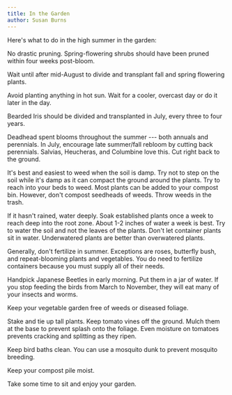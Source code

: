 ```yaml
---
title: In the Garden
author: Susan Burns
---
```


Here's what to do in the high summer in the garden:

No drastic pruning. Spring-flowering shrubs should have been pruned
within four weeks post-bloom.

Wait until after mid-August to divide and transplant fall and spring
flowering plants.

Avoid planting anything in hot sun. Wait for a cooler, overcast day or
do it later in the day.

Bearded Iris should be divided and transplanted in July, every three to
four years.

Deadhead spent blooms throughout the summer --- both annuals and
perennials. In July, encourage late summer/fall rebloom by cutting back
perennials. Salvias, Heucheras, and Columbine love this. Cut right back
to the ground.

It's best and easiest to weed when the soil is damp. Try not to step on
the soil while it's damp as it can compact the ground around the plants.
Try to reach into your beds to weed. Most plants can be added to your
compost bin. However, don't compost seedheads of weeds. Throw weeds in
the trash.

If it hasn't rained, water deeply. Soak established plants once a week
to reach deep into the root zone. About 1-2 inches of water a week is
best. Try to water the soil and not the leaves of the plants. Don't let
container plants sit in water. Underwatered plants are better than
overwatered plants.

Generally, don't fertilize in summer. Exceptions are roses, butterfly
bush, and repeat-blooming plants and vegetables. You do need to
fertilize containers because you must supply all of their needs.

Handpick Japanese Beetles in early morning. Put them in a jar of water.
If you stop feeding the birds from March to November, they will eat many
of your insects and worms.

Keep your vegetable garden free of weeds or diseased foliage.

Stake and tie up tall plants. Keep tomato vines off the ground. Mulch
them at the base to prevent splash onto the foliage. Even moisture on
tomatoes prevents cracking and splitting as they ripen.

Keep bird baths clean. You can use a mosquito dunk to prevent mosquito
breeding.

Keep your compost pile moist.

Take some time to sit and enjoy your garden.
